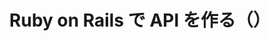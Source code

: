 ---
isDraft: true
title: Ruby on Rails で API を作る（）
category: tech
tags: [rails]
description: 著名な Web バックエンドフレームワークである Ruby on Rails を学び、 API を作ります。第2回のこの記事では、Rails 
publishDate: 2024-11-06T22:51:37+09:00
updateDate: 2024-11-06T22:51:37+09:00
relatedArticles: [rails-tutorial-1]
---